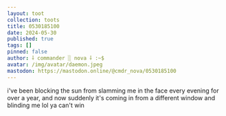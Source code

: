 ```yaml
---
layout: toot
collection: toots
title: 0530185100
date: 2024-05-30
published: true
tags: []
pinned: false
author: ⸸ commander ░ nova ⸸ :~$
avatar: /img/avatar/daemon.jpeg
mastodon: https://mastodon.online/@cmdr_nova/0530185100
---
```


i've been blocking the sun from slamming me in the face every evening for over a year, and now suddenly it's coming in from a different window and blinding me lol ya can't win
